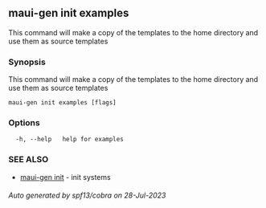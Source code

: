 ## maui-gen init examples

This command will make a copy of the templates to the home directory and use them as source templates

### Synopsis

This command will make a copy of the templates to the home directory and use them as source templates

```
maui-gen init examples [flags]
```

### Options

```
  -h, --help   help for examples
```

### SEE ALSO

* [maui-gen init](maui-gen_init.md)	 - init systems

###### Auto generated by spf13/cobra on 28-Jul-2023
